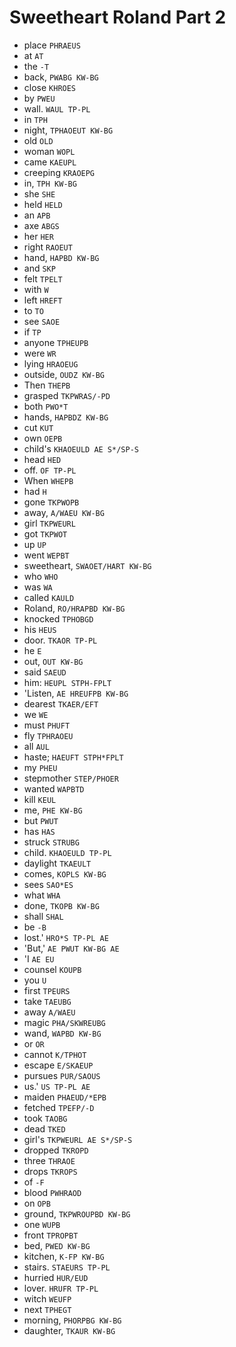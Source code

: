 # Sweetheart Roland Part 2

* place `PHRAEUS`
* at `AT`
* the `-T`
* back, `PWABG KW-BG`
* close `KHROES`
* by `PWEU`
* wall. `WAUL TP-PL`
* in `TPH`
* night, `TPHAOEUT KW-BG`
* old `OLD`
* woman `WOPL`
* came `KAEUPL`
* creeping `KRAOEPG`
* in, `TPH KW-BG`
* she `SHE`
* held `HELD`
* an `APB`
* axe `ABGS`
* her `HER`
* right `RAOEUT`
* hand, `HAPBD KW-BG`
* and `SKP`
* felt `TPELT`
* with `W`
* left `HREFT`
* to `TO`
* see `SAOE`
* if `TP`
* anyone `TPHEUPB`
* were `WR`
* lying `HRAOEUG`
* outside, `OUDZ KW-BG`
* Then `THEPB`
* grasped `TKPWRAS/-PD`
* both `PWO*T`
* hands, `HAPBDZ KW-BG`
* cut `KUT`
* own `OEPB`
* child's `KHAOEULD AE S*/SP-S`
* head `HED`
* off. `OF TP-PL`
* When `WHEPB`
* had `H`
* gone `TKPWOPB`
* away, `A/WAEU KW-BG`
* girl `TKPWEURL`
* got `TKPWOT`
* up `UP`
* went `WEPBT`
* sweetheart, `SWAOET/HART KW-BG`
* who `WHO`
* was `WA`
* called `KAULD`
* Roland, `RO/HRAPBD KW-BG`
* knocked `TPHOBGD`
* his `HEUS`
* door. `TKAOR TP-PL`
* he `E`
* out, `OUT KW-BG`
* said `SAEUD`
* him: `HEUPL STPH-FPLT`
* 'Listen, `AE HREUFPB KW-BG`
* dearest `TKAER/EFT`
* we `WE`
* must `PHUFT`
* fly `TPHRAOEU`
* all `AUL`
* haste; `HAEUFT STPH*FPLT`
* my `PHEU`
* stepmother `STEP/PHOER`
* wanted `WAPBTD`
* kill `KEUL`
* me, `PHE KW-BG`
* but `PWUT`
* has `HAS`
* struck `STRUBG`
* child. `KHAOEULD TP-PL`
* daylight `TKAEULT`
* comes, `KOPLS KW-BG`
* sees `SAO*ES`
* what `WHA`
* done, `TKOPB KW-BG`
* shall `SHAL`
* be `-B`
* lost.' `HRO*S TP-PL AE`
* 'But,' `AE PWUT KW-BG AE`
* 'I `AE EU`
* counsel `KOUPB`
* you `U`
* first `TPEURS`
* take `TAEUBG`
* away `A/WAEU`
* magic `PHA/SKWREUBG`
* wand, `WAPBD KW-BG`
* or `OR`
* cannot `K/TPHOT`
* escape `E/SKAEUP`
* pursues `PUR/SAOUS`
* us.' `US TP-PL AE`
* maiden `PHAEUD/*EPB`
* fetched `TPEFP/-D`
* took `TAOBG`
* dead `TKED`
* girl's `TKPWEURL AE S*/SP-S`
* dropped `TKROPD`
* three `THRAOE`
* drops `TKROPS`
* of `-F`
* blood `PWHRAOD`
* on `OPB`
* ground, `TKPWROUPBD KW-BG`
* one `WUPB`
* front `TPROPBT`
* bed, `PWED KW-BG`
* kitchen, `K-FP KW-BG`
* stairs. `STAEURS TP-PL`
* hurried `HUR/EUD`
* lover. `HRUFR TP-PL`
* witch `WEUFP`
* next `TPHEGT`
* morning, `PHORPBG KW-BG`
* daughter, `TKAUR KW-BG`
